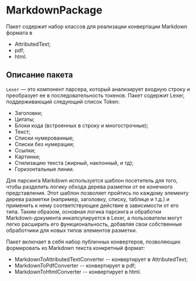 # MarkdownPackage

Пакет содержит набор классов для реализации конвертации Markdown формата в

- AttributedText;
- pdf;
- html.

## Описание пакета

`Lexer` — это компонент парсера, который анализирует входную строку и преобразует ее в последовательность токенов.
Пакет содержит Lexer, поддерживающий следующий список Token:

- ﻿﻿Заголовки;
- Цитаты;
- Блоки кода (встроенных в строку и многострочные);
- Текст;
- Списки нумерованные;
- Списки без нумерации;
- Ссылки;
- Картинки;
- Стилизацию текста (жирный, наклонный, и тд);
- Горизонтальные линии.

Для парсинга Markdown используется шаблон посетитель для того, чтобы разделить логику обхода дерева разметки от ее конечного представления. 
Этот шаблон позволяет пройтись по каждому элементу дерева разметки (например, заголовку, списку, таблице и т.д.) и применить к нему соответствующее действие в зависимости от его типа. 
Таким образом, основная логика парсинга и обработки Markdown-документа инкапсулируется в Lexer, а пользователи могут легко расширить его функциональность, добавляя свои собственные обработчики для новых типов элементов разметки.

Пакет включает в себя набор публичных конвертеров, позволяющих формировать из Markdown текста конкретный формат:

- MarkdownToAttributedTextConverter -- конвертирует в AttributedText;
- MarkdownToPdfConverter -- конвертирует в pdf;
- MarkdownToHtmlConverter -- конвертирует в html.

